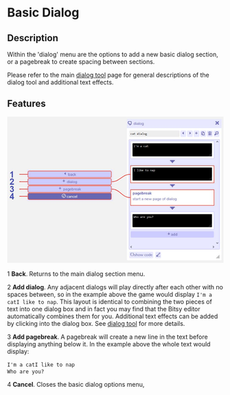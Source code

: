 # Basic Dialog

## Description
Within the 'dialog' menu are the options to add a new basic dialog section, or a pagebreak to create spacing between sections. 

Please refer to the main [dialog tool](../dialog) page for general descriptions of the dialog tool and additional text effects.

## Features

![basic dialog diagram](.images/basicDialogDiagram.JPG)

1 **Back**. Returns to the main dialog section menu.

2 **Add dialog**. Any adjacent dialogs will play directly after each other with no spaces between, so in the example above the game would display `I'm a catI like to nap`. This layout is identical to combining the two pieces of text into one dialog box and in fact you may find that the Bitsy editor automatically combines them for you. Additional text effects can be added by clicking into the dialog box. See [dialog tool](../dialog) for more details.

3 **Add pagebreak**. A pagebreak will create a new line in the text before displaying anything below it. In the example above the whole text would display:

```
I'm a catI like to nap
Who are you?
```

4 **Cancel**. Closes the basic dialog options menu,